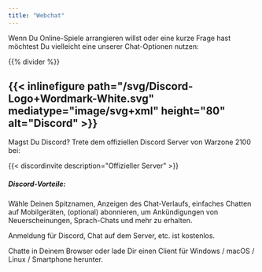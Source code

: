 ```yaml
---
title: "Webchat"
---
```


Wenn Du Online-Spiele arrangieren willst oder eine kurze Frage hast möchtest Du vielleicht eine unserer Chat-Optionen nutzen:

{{% divider %}}

## {{< inlinefigure path="/svg/Discord-Logo+Wordmark-White.svg" mediatype="image/svg+xml" height="80" alt="Discord" >}}

Magst Du Discord? Trete dem offiziellen Discord Server von Warzone 2100 bei:

{{< discordinvite description="Offizieller Server" >}}

##### Discord-Vorteile:

Wähle Deinen Spitznamen, Anzeigen des Chat-Verlaufs, einfaches Chatten auf Mobilgeräten, (optional) abonnieren, um Ankündigungen von Neuerscheinungen, Sprach-Chats und mehr zu erhalten.

Anmeldung für Discord, Chat auf dem Server, etc. ist kostenlos.

Chatte in Deinem Browser oder lade Dir einen Client für Windows / macOS / Linux / Smartphone herunter.
